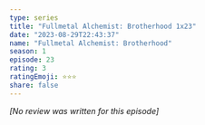 ```yaml
---
type: series
title: "Fullmetal Alchemist: Brotherhood 1x23"
date: "2023-08-29T22:43:37"
name: "Fullmetal Alchemist: Brotherhood"
season: 1
episode: 23
rating: 3
ratingEmoji: ⭐️⭐️⭐️
share: false
---
```


_[No review was written for this episode]_
